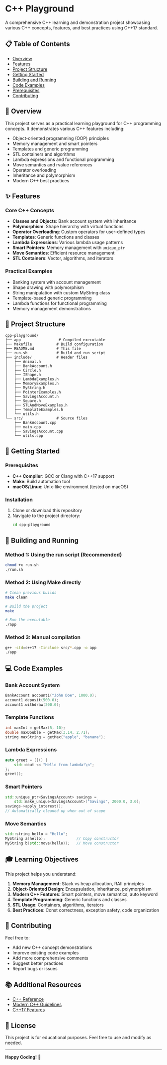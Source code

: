 # C++ Playground

A comprehensive C++ learning and demonstration project showcasing various C++ concepts, features, and best practices using C++17 standard.

## 📋 Table of Contents

- [Overview](#overview)
- [Features](#features)
- [Project Structure](#project-structure)
- [Getting Started](#getting-started)
- [Building and Running](#building-and-running)
- [Code Examples](#code-examples)
- [Prerequisites](#prerequisites)
- [Contributing](#contributing)

## 🎯 Overview

This project serves as a practical learning playground for C++ programming concepts. It demonstrates various C++ features including:

- Object-oriented programming (OOP) principles
- Memory management and smart pointers
- Templates and generic programming
- STL containers and algorithms
- Lambda expressions and functional programming
- Move semantics and rvalue references
- Operator overloading
- Inheritance and polymorphism
- Modern C++ best practices

## ✨ Features

### Core C++ Concepts
- **Classes and Objects**: Bank account system with inheritance
- **Polymorphism**: Shape hierarchy with virtual functions
- **Operator Overloading**: Custom operators for user-defined types
- **Templates**: Generic functions and classes
- **Lambda Expressions**: Various lambda usage patterns
- **Smart Pointers**: Memory management with `unique_ptr`
- **Move Semantics**: Efficient resource management
- **STL Containers**: Vector, algorithms, and iterators

### Practical Examples
- Banking system with account management
- Shape drawing with polymorphism
- String manipulation with custom MyString class
- Template-based generic programming
- Lambda functions for functional programming
- Memory management demonstrations

## 📁 Project Structure

```
cpp-playground/
├── app                 # Compiled executable
├── Makefile           # Build configuration
├── README.md          # This file
├── run.sh             # Build and run script
├── include/           # Header files
│   ├── Animal.h
│   ├── BankAccount.h
│   ├── Circle.h
│   ├── IShape.h
│   ├── LambdaExamples.h
│   ├── MemoryExamples.h
│   ├── MyString.h
│   ├── PointerExamples.h
│   ├── SavingsAccount.h
│   ├── Square.h
│   ├── STLAndMoveExamples.h
│   ├── TemplateExamples.h
│   └── utils.h
└── src/               # Source files
    ├── BankAccount.cpp
    ├── main.cpp
    ├── SavingsAccount.cpp
    └── utils.cpp
```

## 🚀 Getting Started

### Prerequisites

- **C++ Compiler**: GCC or Clang with C++17 support
- **Make**: Build automation tool
- **macOS/Linux**: Unix-like environment (tested on macOS)

### Installation

1. Clone or download this repository
2. Navigate to the project directory:
   ```bash
   cd cpp-playground
   ```

## 🔨 Building and Running

### Method 1: Using the run script (Recommended)
```bash
chmod +x run.sh
./run.sh
```

### Method 2: Using Make directly
```bash
# Clean previous builds
make clean

# Build the project
make

# Run the executable
./app
```

### Method 3: Manual compilation
```bash
g++ -std=c++17 -Iinclude src/*.cpp -o app
./app
```

## 💻 Code Examples

### Bank Account System
```cpp
BankAccount account1("John Doe", 1000.0);
account1.deposit(500.0);
account1.withdraw(200.0);
```

### Template Functions
```cpp
int maxInt = getMax(5, 10);
double maxDouble = getMax(3.14, 2.71);
string maxString = getMax("apple", "banana");
```

### Lambda Expressions
```cpp
auto greet = []() {
    std::cout << "Hello from lambda!\n";
};
greet();
```

### Smart Pointers
```cpp
std::unique_ptr<SavingsAccount> savings = 
    std::make_unique<SavingsAccount>("Savings", 2000.0, 3.0);
savings->apply_interest();
// Automatically cleaned up when out of scope
```

### Move Semantics
```cpp
std::string hello = "Hello";
MyString a(hello);              // Copy constructor
MyString b(std::move(hello));   // Move constructor
```

## 🎓 Learning Objectives

This project helps you understand:

1. **Memory Management**: Stack vs heap allocation, RAII principles
2. **Object-Oriented Design**: Encapsulation, inheritance, polymorphism
3. **Modern C++ Features**: Smart pointers, move semantics, auto keyword
4. **Template Programming**: Generic functions and classes
5. **STL Usage**: Containers, algorithms, iterators
6. **Best Practices**: Const correctness, exception safety, code organization

## 🤝 Contributing

Feel free to:
- Add new C++ concept demonstrations
- Improve existing code examples
- Add more comprehensive comments
- Suggest better practices
- Report bugs or issues

## 📚 Additional Resources

- [C++ Reference](https://en.cppreference.com/)
- [Modern C++ Guidelines](https://isocpp.github.io/CppCoreGuidelines/)
- [C++17 Features](https://en.cppreference.com/w/cpp/17)

## 📄 License

This project is for educational purposes. Feel free to use and modify as needed.

---

**Happy Coding!** 🚀